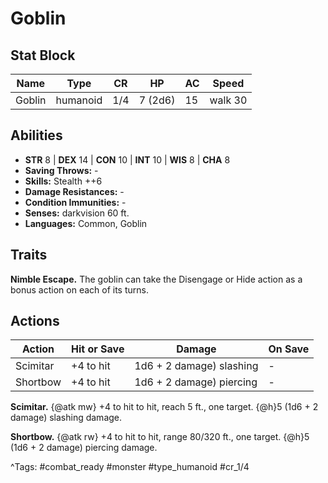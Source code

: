 # Goblin

## Stat Block

| Name | Type | CR | HP | AC | Speed |
|------|------|----|----|----|-------|
| Goblin | humanoid | 1/4 | 7 (2d6) | 15 | walk 30 |

## Abilities

- **STR** 8 | **DEX** 14 | **CON** 10 | **INT** 10 | **WIS** 8 | **CHA** 8
- **Saving Throws:** -  
- **Skills:** Stealth ++6  
- **Damage Resistances:** -  
- **Condition Immunities:** -  
- **Senses:** darkvision 60 ft.  
- **Languages:** Common, Goblin

## Traits

**Nimble Escape.** The goblin can take the Disengage or Hide action as a bonus action on each of its turns.


## Actions

| Action | Hit or Save | Damage | On Save |
|--------|--------------|--------|----------|
| Scimitar | +4 to hit | 1d6 + 2 damage) slashing | - |
| Shortbow | +4 to hit | 1d6 + 2 damage) piercing | - |

**Scimitar.** {@atk mw} +4 to hit to hit, reach 5 ft., one target. {@h}5 (1d6 + 2 damage) slashing damage.

**Shortbow.** {@atk rw} +4 to hit to hit, range 80/320 ft., one target. {@h}5 (1d6 + 2 damage) piercing damage.


^Tags: #combat_ready #monster #type_humanoid #cr_1/4